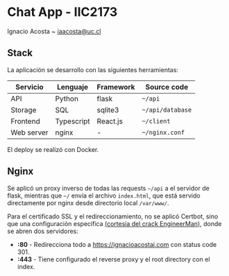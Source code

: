 # Chat App - IIC2173

Ignacio Acosta ~ iaacosta@uc.cl

## Stack

La aplicación se desarrollo con las siguientes herramientas:

| Servicio   | Lenguaje   | Framework | Source code      |
| ---------- | ---------- | --------- | ---------------- |
| API        | Python     | flask     | `~/api`          |
| Storage    | SQL        | sqlite3   | `~/api/database` |
| Frontend   | Typescript | React.js  | `~/client`       |
| Web server | nginx      | -         | `~/nginx.conf`   |

El deploy se realizó con Docker.

## Nginx

Se aplicó un proxy inverso de todas las requests `~/api` a el servidor de flask, mientras que `~/` envía el archivo `index.html`, que está servido directamente por nginx desde directorio local `/var/www/`.

Para el certificado SSL y el redireccionamiento, no se aplicó Certbot, sino que una configuración específica [(cortesía del crack EngineerMan)](https://youtu.be/IZmz39gGxCM?t=2864), donde se abren dos servidores:

- **:80** - Redirecciona todo a https://ignacioacostaj.com con status code 301.
- **:443** - Tiene configurado el reverse proxy y el root directory con el index.
